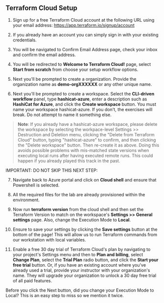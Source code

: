 ## Terraform Cloud Setup

1. Sign up for a free Terraform Cloud account at the following URL using your email address:
   https://app.terraform.io/signup/account

2. If you already have an account you can simply sign in with your existing credentials.

3. You will be navigated to Confirm Email Address page, check your inbox and confirm the email address.

4. You will be redirected to **Welcome to Terraform Cloud!** page, select **Start from scratch** from choose your setup workflow options.

5. Next you'll be prompted to create a organization. Provide the organization name as **demo-orgXXXXXX** or any other unique name.

6. Next you'll be prompted to create a workspace. Select the **CLI-driven workflow** panel, type **hashicat-azure**, enter a description such as **HashiCat for Azure**, and click the **Create workspace** button. You must name your workspace hashicat-azure. If you don't, the exercises will break. Do not attempt to name it something else.

 >**Note**: If you already have a hashicat-azure workspace, please delete the workspace by selecting the workpace-level Settings >> Destruction and Deletion menu, clicking the "Delete from Terraform Cloud" button, typing "hashicat-azure" to confirm, and then clicking the "Delete workspace" button. Then re-create it as above. Doing this avoids possible problems with mis-matched state versions when executing local runs after having executed remote runs. This could happen if you already played this track in the past.

IMPORTANT: DO NOT SKIP THIS NEXT STEP:

7. Navigate back to Azure portal and click on **Cloud shell** and ensure that Powershell is selected.

8. All the required files for the lab are already provisioned within the environment.
 
9. Now run **terraform version** from the cloud shell and then set the Terraform Version to match on the workspace's **Settings >> General settings** page.
Also, change the Execution Mode to **Local**.

8. Ensure to save your settings by clicking the **Save settings** button at the bottom of the page! This will allow us to run Terraform commands from our workstation with local variables.

9. Enable a free 30 day trial of Terraform Cloud's plan by navigating to your project's Settings menu and then to **Plan and billing**, select **Change Plan**, select the **Trial Plan** radio button, and click the **Start your free trial** button.
Or, if you have an existing account where you've already used a trial, provide your instructor with your organization's name. They will upgrade your organization to unlock a 30 day free trial of all paid features.

Before you click the Next button, did you change your Execution Mode to Local? This is an easy step to miss so we mention it twice.
